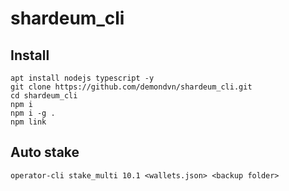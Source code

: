 # shardeum_cli

## Install
    apt install nodejs typescript -y
    git clone https://github.com/demondvn/shardeum_cli.git 
    cd shardeum_cli 
    npm i 
    npm i -g .
    npm link
## Auto stake
    operator-cli stake_multi 10.1 <wallets.json> <backup folder> 
  
